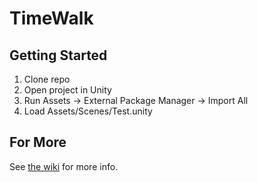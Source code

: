 # TimeWalk

## Getting Started

1. Clone repo
1. Open project in Unity
1. Run Assets -> External Package Manager -> Import All
1. Load Assets/Scenes/Test.unity


## For More
See [the wiki](https://github.com/TimeWalkOrg/timewalk/wiki) for more info.
